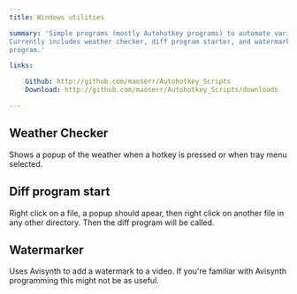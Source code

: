 ```yaml
---
title: Windows utilities

summary: 'Simple programs (mostly Autohotkey programs) to automate various things.
Currently includes weather checker, diff program starter, and watermarking
program.'

links:

    Github: http://github.com/maoserr/Autohotkey_Scripts
    Download: http://github.com/maoserr/Autohotkey_Scripts/downloads

---
```


Weather Checker
---------------

Shows a popup of the weather when a hotkey is pressed or when tray menu
selected.

Diff program start
------------------
Right click on a file, a popup should apear, then right click on another file in
any other directory.  Then the diff program will be called.

Watermarker
-----------
Uses Avisynth to add a watermark to a video.  If you're familiar with Avisynth
programming this might not be as useful.
